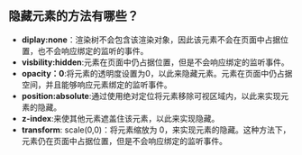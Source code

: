  ## 隐藏元素的方法有哪些？
  - **diplay:none**：渲染树不会包含该渲染对象，因此该元素不会在页面中占据位置，也不会响应绑定的监听的事件。
  - **visbility:hidden**:元素在页面中仍占据位置，但是不会响应绑定的监听事件。
  - **opacity：0**:将元素的透明度设置为0，以此来隐藏元素。元素在页面中仍占据空间，并且能够响应元素绑定的监听事件。
  - **position:absolute**:通过使用绝对定位将元素移除可视区域内，以此来实现元素的隐藏。
  - **z-index**:来使其他元素遮盖住该元素，以此来实现隐藏。
  - **transform**: scale(0,0)：将元素缩放为 0，来实现元素的隐藏。这种方法下，元素仍在页面中占据位置，但是不会响应绑定的监听事件。
